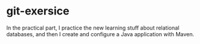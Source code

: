 # git-exersice
In the practical part, I practice the new learning stuff about relational databases, and then I create and configure a Java application with Maven.
